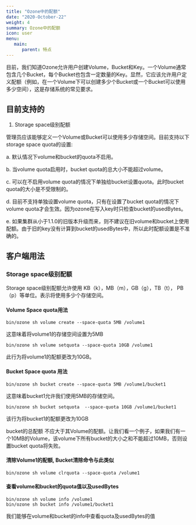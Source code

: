 ```yaml
---
title: "Ozone中的配额"
date: "2020-October-22"
weight: 4
summary: Ozone中的配额
icon: user
menu:
   main:
      parent: 特点
---
```

<!---
  Licensed to the Apache Software Foundation (ASF) under one or more
  contributor license agreements.  See the NOTICE file distributed with
  this work for additional information regarding copyright ownership.
  The ASF licenses this file to You under the Apache License, Version 2.0
  (the "License"); you may not use this file except in compliance with
  the License.  You may obtain a copy of the License at

      http://www.apache.org/licenses/LICENSE-2.0

  Unless required by applicable law or agreed to in writing, software
  distributed under the License is distributed on an "AS IS" BASIS,
  WITHOUT WARRANTIES OR CONDITIONS OF ANY KIND, either express or implied.
  See the License for the specific language governing permissions and
  limitations under the License.
-->

 目前，我们知道Ozone允许用户创建Volume，Bucket和Key。一个Volume通常包含几个Bucket，每个Bucket也包含一定数量的Key。显然，它应该允许用户定义配额（例如，在一个Volume下可以创建多少个Bucket或一个Bucket可以使用多少空间），这是存储系统的常见要求。
## 目前支持的
1. Storage space级别配额

 管理员应该能够定义一个Volume或Bucket可以使用多少存储空间。目前支持以下storage space quota的设置:
 
 a. 默认情况下volume和bucket的quota不启用。
 
 b. 当volume quota启用时，bucket quota的总大小不能超过volume。
 
 c. 可以在不启用volume quota的情况下单独给bucket设置quota。此时bucket quota的大小是不受限制的。
 
 d. 目前不支持单独设置volume quota，只有在设置了bucket quota的情况下volume quota才会生效。因为ozone在写入key时只检查bucket的usedBytes。
 
 e. 如果集群从小于1.1.0的旧版本升级而来，则不建议在旧volume和bucket上使用配额。由于旧的key没有计算到bucket的usedBytes中，所以此时配额设置是不准确的。

## 客户端用法
### Storage space级别配额
 Storage space级别配额允许使用 KB（k），MB（m），GB（g），TB（t）， PB（p）等单位。表示将使用多少个存储空间。
#### Volume Space quota用法
```shell
bin/ozone sh volume create --space-quota 5MB /volume1
```
 这意味着将volume1的存储空间设置为5MB

```shell
bin/ozone sh volume setquota --space-quota 10GB /volume1
```
 此行为将volume1的配额更改为10GB。

#### Bucket Space quota 用法
```shell
bin/ozone sh bucket create --space-quota 5MB /volume1/bucket1
```
 这意味着bucket1允许我们使用5MB的存储空间。

```shell
bin/ozone sh bucket setquota  --space-quota 10GB /volume1/bucket1 
```
 该行为将bucket1的配额更改为10GB

bucket的总配额 不应大于其Volume的配额。让我们看一个例子，如果我们有一个10MB的Volume，该volume下所有bucket的大小之和不能超过10MB，否则设置bucket quota将失败。

#### 清除Volume1的配额, Bucket清除命令与此类似
```shell
bin/ozone sh volume clrquota --space-quota /volume1
```
#### 查看volume和bucket的quota值以及usedBytes
```shell
bin/ozone sh volume info /volume1
bin/ozone sh bucket info /volume1/bucket1
```
我们能够在volume和bucket的info中查看quota及usedBytes的值

